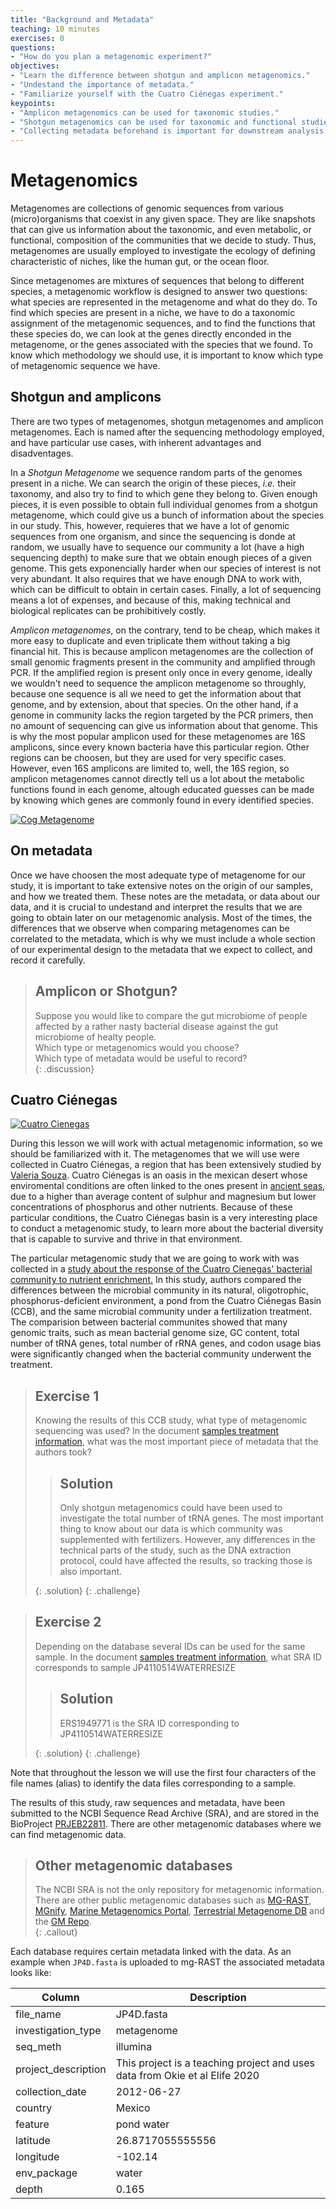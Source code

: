 ```yaml
---
title: "Background and Metadata"
teaching: 10 minutes
exercises: 0
questions:
- "How do you plan a metagenomic experiment?"   
objectives:
- "Learn the difference between shotgun and amplicon metagenomics."
- "Undestand the importance of metadata."  
- "Familiarize yourself with the Cuatro Ciénegas experiment."
keypoints:    
- "Amplicon metagenomics can be used for taxonomic studies."
- "Shotgun metagenomics can be used for taxonomic and functional studies."  
- "Collecting metadata beforehand is important for downstream analysis."    
---
```


# Metagenomics 
Metagenomes are collections of genomic sequences from various (micro)organisms that
coexist in any given space. They are like snapshots that can give us information 
about the taxonomic, and even metabolic, or functional, composition of the communities 
that we decide to study. Thus, metagenomes are usually employed to investigate the 
ecology of defining characteristic of niches, like the human gut, or the ocean floor. 

Since metagenomes are mixtures of sequences that belong to different species, 
a metagenomic workflow is designed to answer two questions: what species are represented 
in the metagenome and what do they do. To find which species are present in a niche, we have
to do a taxonomic assignment of the metagenomic sequences, and to find the functions that these
species do, we can look at the genes directly enconded in the metagenome, or the genes associated
with the species that we found. To know which methodology we should use, it is important to know which 
type of metagenomic sequence we have. 

## Shotgun and amplicons    
There are two types of metagenomes, shotgun metagenomes and amplicon metagenomes. 
Each is named after the sequencing methodology employed, and have particular use cases, 
with inherent advantages and disadventages.

In a *Shotgun Metagenome* we sequence random parts of the genomes present in a niche. We can search 
the origin of these pieces, _i.e._ their taxonomy, and also try to find to which gene they belong to. 
Given enough pieces, it is even possible to obtain full individual genomes from a shotgun metagenome, 
which could give us a bunch of information about the species in our study. This, however, requieres 
that we have a lot of genomic sequences from one organism, and since the sequencing is donde at random, 
we usually have to sequence our community a lot (have a high sequencing depth) to make sure that we obtain 
enough pieces of a given genome. This gets exponencially harder when our species of interest is not 
very abundant. It also requires that we have enough DNA to work with, which can be difficult to obtain 
in certain cases. Finally, a lot of sequencing means a lot of expenses, and because of this, making 
technical and biological replicates can be prohibitively costly.   

*Amplicon metagenomes*, on the contrary, tend to be cheap, which makes it more easy to duplicate and 
even triplicate them without taking a big financial hit. This is because amplicon metagenomes are 
the collection of small genomic fragments present in the community and amplified through PCR. If 
the amplified region is present only once in every genome, ideally we wouldn't need to sequence the 
amplicon metagenome so throughly, because one sequence is all we need to get the information
about that genome, and by extension, about that species. On the other hand, if a genome in community 
lacks the region targeted by the PCR primers, then no amount of sequencing can give us information 
about that genome. This is why the most popular amplicon used for these metagenomes are 16S amplicons, 
since every known bacteria have this particular region. Other regions can be choosen, but they are 
used for very specific cases. However, even 16S amplicons are limited to, well, the 16S region, so 
amplicon metagenomes cannot directly tell us a lot about the metabolic functions found in each genome, 
altough educated guesses can be made by knowing which genes are commonly found in every identified 
species. 

<a href="{{ page.root }}/fig/metagenomic workflow.png">
  <img src="{{ page.root }}/fig/metagenomic workflow.png" alt="Cog Metagenome" />
</a>

## On metadata

Once we have choosen the most adequate type of metagenome for our study, it is important to take 
extensive notes on the origin of our samples, and how we treated them. These notes are the metadata, 
or data about our data, and it is crucial to undestand and interpret the results that we are going 
to obtain later on our metagenomic analysis. Most of the times, the differences that we observe when 
comparing metagenomes can be correlated to the metadata, which is why we must include a whole section 
of our experimental design to the metadata that we expect to collect, and record it carefully. 

> ## Amplicon or Shotgun? 
>
> Suppose you would like to compare the gut microbiome of people affected by a rather nasty bacterial 
> disease against the gut microbiome of healty people.  
> Which type or metagenomics would you choose?  
> Which type of metadata would be useful to record?  
{: .discussion}


## Cuatro Ciénegas  
<a href="{{ page.root }}/fig/md-01-data-Stromatolites.jpeg">
  <img src="{{ page.root }}/fig/md-01-data-Stromatolites.jpeg" alt="Cuatro Cienegas" />
</a>

During this lesson we will work with actual metagenomic information, so we should be familiarized with it. 
The metagenomes that we will use were collected in Cuatro Ciénegas, a region that has been
extensively studied by [Valeria Souza](https://es.wikipedia.org/wiki/Valeria_Souza_Saldivar). 
Cuatro Ciénegas is an oasis in the mexican desert whose 
enviromental conditions are often linked to the ones present in
[ancient seas](https://elifesciences.org/articles/38278), due to 
a higher than average content of sulphur and magnesium but lower concentrations of phosphorus and 
other nutrients. Because of these particular conditions, the Cuatro Ciénegas basin is a very interesting
place to conduct a metagenomic study, to learn more about the bacterial diversity that is capable to
survive and thrive in that environment.

The particular metagenomic study that we are going to work with was collected in a
[study about the response of the Cuatro Cienegas' bacterial community to nutrient enrichment.](https://elifesciences.org/articles/49816) 
In this study, authors compared the differences between the microbial community in its natural, 
oligotrophic, phosphorus-deficient environment, a pond from the Cuatro Ciénegas Basin (CCB), 
and the same microbial community under a fertilization treatment. The comparision between bacterial 
communites showed that many genomic traits, such as mean bacterial genome size, GC content, 
total number of tRNA genes, total number of rRNA genes, and codon usage bias were significantly 
changed when the bacterial community underwent the treatment. 

> ## Exercise 1 
> 
> Knowing the results of this CCB study, what type of metagenomic sequencing was used?
> In the document [samples treatment information](https://docs.google.com/spreadsheets/d/1enkjhxMuc-iWmub57zHGXEhZ-jAeT2xy5eMfFwTLWP0/edit?usp=sharing), what was the most important piece of metadata that the authors took?
> 
>> ## Solution
>> Only shotgun metagenomics could have been used to investigate the total number of tRNA genes.
>> The most important thing to know about our data is which community was supplemented with fertilizers.
>> However, any differences in the technical parts of the study, such as the DNA extraction protocol,
>> could have affected the results, so tracking those is also important.
>> 
> {: .solution}
{: .challenge}

> ## Exercise 2 
> 
> Depending on the database several IDs can be used for the same sample.
> In the document [samples treatment information](https://docs.google.com/spreadsheets/d/1enkjhxMuc-iWmub57zHGXEhZ-jAeT2xy5eMfFwTLWP0/edit?usp=sharing), what SRA ID corresponds to sample	JP4110514WATERRESIZE
> 
>> ## Solution
>> ERS1949771	is the SRA ID corresponding to JP4110514WATERRESIZE
>> 
> {: .solution}
{: .challenge}

Note that throughout the lesson we will use the first four characters of the file names (alias) to identify the data files corresponding to a sample.

The results of this study, raw sequences and metadata, have been submitted to the NCBI Sequence Read Archive (SRA), 
and are stored in the BioProject [PRJEB22811](https://www.ncbi.nlm.nih.gov/sra/?term=PRJEB22811). There are other metagenomic
databases where we can find metagenomic data. 

> ## Other metagenomic databases
> The NCBI SRA is not the only repository for metagenomic information. There are other public metagenomic databases such as [MG-RAST](https://www.mg-rast.org/index.html?stay=1), [MGnify](https://www.ebi.ac.uk/metagenomics/), [Marine Metagenomics Portal](https://mmp.sfb.uit.no/), [Terrestrial Metagenome DB](https://webapp.ufz.de/tmdb/) and the [GM Repo](https://gmrepo.humangut.info/home).   
{: .callout}

Each database requires certain metadata linked with the data. As an example when `JP4D.fasta` is uploaded to 
mg-RAST the associated metadata looks like:

| Column           | Description                                |
|------------------|--------------------------------------------|
| file_name	          | JP4D.fasta				|
| investigation_type	       | metagenome		|
| seq_meth            | illumina	|
| project_description	        |  This project is a teaching project and uses data from Okie et al Elife 2020			|
| collection_date       | 2012-06-27 |
| country          | Mexico |
| feature         | pond water |
| latitude              | 26.8717055555556	|  
| longitude        | -102.14|  
| env_package  |	water|  
| depth	| 0.165 | 




